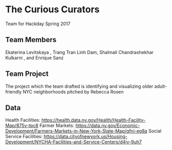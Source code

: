 # The Curious Curators
Team for Hackday Spring 2017

## Team Members

Ekaterina Levitskaya , 	Trang Tran Linh Dam, Shalmali Chandrashekhar Kulkarni , and Enrique Sanz

## Team Project

The project which the team drafted is identifying and visualizing older adult-friendly NYC neighborhoods pitched by Rebecca Rosen

## Data
Health Facilities: https://health.data.ny.gov/Health/Health-Facility-Map/875v-tpc8
Farmer Markets: https://data.ny.gov/Economic-Development/Farmers-Markets-in-New-York-State-Map/gfni-eg8a
Social Service Facilities: https://data.cityofnewyork.us/Housing-Development/NYCHA-Facilities-and-Service-Centers/d4iy-9uh7
